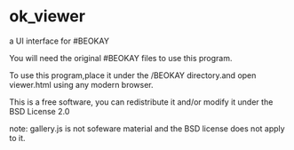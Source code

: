 # ok_viewer
a UI interface for #BEOKAY

You will need the original #BEOKAY files to use this program.

To use this program,place it under the /BEOKAY directory.and open viewer.html using any modern browser.

This is a free software, you can redistribute it and/or modify it under the BSD License 2.0

note: gallery.js is not sofeware material and the BSD license does not apply to it.
